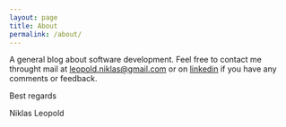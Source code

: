 ```yaml
---
layout: page
title: About
permalink: /about/
---
```


A general blog about software development. Feel free to contact me throught mail at leopold.niklas@gmail.com or on [linkedin] if you have any comments or feedback.

Best regards

Niklas Leopold

[through mail]: leopold.niklas@gmail.com
[linkedin]: https://www.linkedin.com/in/niklas-leopold-a359293/
